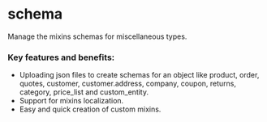 # schema

Manage the mixins schemas for miscellaneous types.

### Key features and benefits:
* Uploading json files to create schemas for an object like product, order, quotes, customer, customer.address, company, coupon, returns, category, price_list and custom_entity.
* Support for mixins localization.
* Easy and quick creation of custom mixins.